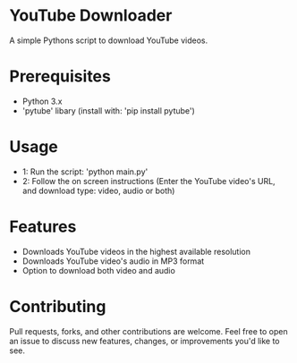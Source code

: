 ﻿# YouTube Downloader

A simple Pythons script to download YouTube videos.

# Prerequisites
- Python 3.x
- 'pytube' libary (install with: 'pip install pytube')

# Usage
- 1: Run the script: 'python main.py'
- 2: Follow the on screen instructions (Enter the YouTube video's URL, and download type: video, audio or both)

# Features
- Downloads YouTube videos in the highest available resolution
- Downloads YouTube video's audio in MP3 format
- Option to download both video and audio

# Contributing
Pull requests, forks, and other contributions are welcome. Feel free to open an issue to discuss new features, changes, or improvements you'd like to see.
